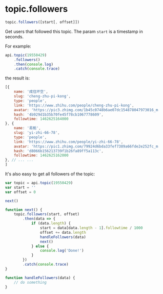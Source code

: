 # topic.followers

```javascript
topic.followers([start[, offset]])
```

Get users that followed this topic. The param `start` is a timestamp in seconds.

For example:

```javascript
api.topic(19550429)
    .followers()
    .then(console.log)
    .catch(console.trace)
```

the result is:

```javascript
[{
    name: '成住坏空',
    slug: 'cheng-zhu-pi-kong',
    type: 'people',
    link: 'https://www.zhihu.com/people/cheng-zhu-pi-kong',
    avatar: 'https://pic3.zhimg.com/1b45c0748b6ae07dc154878047973016_m.jpg',
    hash: '4b929d1b35b70fe45f78cb1067778609',
    followtime: 1462625164000
}, {
    name: '易栀',
    slug: 'yi-zhi-66-78',
    type: 'people',
    link: 'https://www.zhihu.com/people/yi-zhi-66-78',
    avatar: 'https://pic1.zhimg.com/79924d6bda33fef7389a66fde2e252fc_m.jpg',
    hash: 'd8066b156213739f1b26fa89ff5a113c',
    followtime: 1462625162000
}, // ... ...
]
```

It's also easy to get all followers of the topic:

```javascript
var topic = api.topic(19550429)
var start = ''
var offset = 0

next()

function next() {
    topic.followers(start, offset)
        .then(data => {
            if (data.length) {
                start = data[data.length - 1].followtime / 1000
                offset += data.length
                handleFollowers(data)
                next()
            } else {
                console.log('Done!')
            }
        })
        .catch(console.trace)
}

function handleFollowers(data) {
    // do something
}
```


